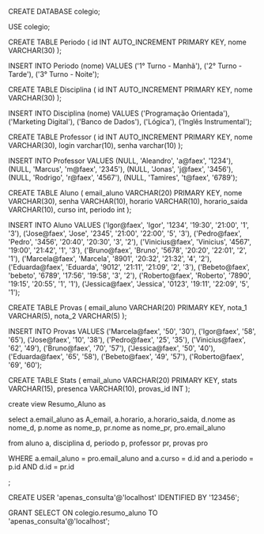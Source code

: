 
CREATE DATABASE colegio;

USE colegio;

CREATE TABLE Periodo (
    id INT AUTO_INCREMENT PRIMARY KEY,
    nome VARCHAR(30)
);

INSERT INTO Periodo (nome) VALUES
('1° Turno - Manhã'),
('2° Turno - Tarde'),
('3° Turno - Noite');

CREATE TABLE Disciplina (
    id INT AUTO_INCREMENT PRIMARY KEY,
    nome VARCHAR(30)
);

INSERT INTO Disciplina (nome) VALUES
('Programação Orientada'),
('Marketing Digital'),
('Banco de Dados'),
('Lógica'),
('Inglês Instrumental');

CREATE TABLE Professor (
    id INT AUTO_INCREMENT PRIMARY KEY,
    nome VARCHAR(30),
    login varchar(10),
    senha varchar(10)
);

INSERT INTO Professor VALUES
(NULL, 'Aleandro', 'a@faex', '1234'),
(NULL, 'Marcus', 'm@faex', '2345'),
(NULL, 'Jonas', 'j@faex', '3456'),
(NULL, 'Rodrigo', 'r@faex', '4567'),
(NULL, 'Tamires', 't@faex', '6789');

CREATE TABLE Aluno (
    email_aluno VARCHAR(20) PRIMARY KEY,
    nome VARCHAR(30),
    senha VARCHAR(10),
    horario VARCHAR(10),
    horario_saida VARCHAR(10),
    curso int,
    periodo int
);

INSERT INTO Aluno VALUES
('Igor@faex', 'Igor', '1234', '19:30', '21:00', '1', '3'),
('Jose@faex', 'Jose', '2345', '21:00', '22:00', '5', '3'),
('Pedro@faex', 'Pedro', '3456', '20:40', '20:30', '3', '2'),
('Vinicius@faex', 'Vinicius', '4567', '19:00', '21:42', '1', '3'),
('Bruno@faex', 'Bruno', '5678', '20:20', '22:01', '2', '1'),
('Marcela@faex', 'Marcela', '8901', '20:32', '21:32', '4', '2'),
('Eduarda@faex', 'Eduarda', '9012', '21:11', '21:09', '2', '3'),
('Bebeto@faex', 'bebeto', '6789', '17:56', '19:58', '3', '2'),
('Roberto@faex', 'Roberto', '7890', '19:15', '20:55', '1', '1'),
('Jessica@faex', 'Jessica', '0123', '19:11', '22:09', '5', '1');


CREATE TABLE Provas (
    email_aluno VARCHAR(20) PRIMARY KEY,
    nota_1 VARCHAR(5),
    nota_2 VARCHAR(5)
);

INSERT INTO Provas VALUES
('Marcela@faex', '50', '30'),
('Igor@faex', '58', '65'),
('Jose@faex', '10', '38'),
('Pedro@faex', '25', '35'),
('Vinicius@faex', '62', '49'),
('Bruno@faex', '70', '57'),
('Jessica@faex', '50', '40'),
('Eduarda@faex', '65', '58'),
('Bebeto@faex', '49', '57'),
('Roberto@faex', '69', '60');

CREATE TABLE Stats (
    email_aluno VARCHAR(20) PRIMARY KEY,
    stats VARCHAR(15),
    presenca VARCHAR(10),
    provas_id INT
);


create view Resumo_Aluno as 

select 
a.email_aluno as A_email, 
a.horario,
a.horario_saida,
d.nome as nome_d,
p.nome as nome_p, 
pr.nome as nome_pr, 
pro.email_aluno 

from 
aluno a,
disciplina d,
periodo p,
professor pr,
provas pro

WHERE
a.email_aluno = pro.email_aluno and 
a.curso = d.id and 
a.periodo = p.id AND
d.id = pr.id

;

CREATE USER 'apenas_consulta'@'localhost' IDENTIFIED BY '123456';

GRANT SELECT ON colegio.resumo_aluno TO 'apenas_consulta'@'localhost';
